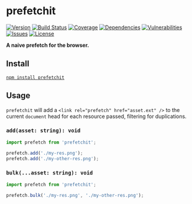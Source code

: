# prefetchit

[![Version](https://img.shields.io/github/package-json/v/rafamel/prefetchit.svg)](https://github.com/rafamel/prefetchit)
[![Build Status](https://travis-ci.org/rafamel/prefetchit.svg)](https://travis-ci.org/rafamel/prefetchit)
[![Coverage](https://img.shields.io/coveralls/rafamel/prefetchit.svg)](https://coveralls.io/github/rafamel/prefetchit)
[![Dependencies](https://david-dm.org/rafamel/prefetchit/status.svg)](https://david-dm.org/rafamel/prefetchit)
[![Vulnerabilities](https://snyk.io/test/npm/prefetchit/badge.svg)](https://snyk.io/test/npm/prefetchit)
[![Issues](https://img.shields.io/github/issues/rafamel/prefetchit.svg)](https://github.com/rafamel/prefetchit/issues)
[![License](https://img.shields.io/github/license/rafamel/prefetchit.svg)](https://github.com/rafamel/prefetchit/blob/master/LICENSE)

<!-- markdownlint-disable MD036 -->
**A naive prefetch for the browser.**
<!-- markdownlint-enable MD036 -->

## Install

[`npm install prefetchit`](https://www.npmjs.com/package/prefetchit)

## Usage

`prefetchit` will add a `<link rel="prefetch" href="asset.ext" />` to the current `document` head for each resource passed, filtering for duplications.

### `add(asset: string): void`

```javascript
import prefetch from 'prefetchit';

prefetch.add('./my-res.png');
prefetch.add('./my-other-res.png');
```

### `bulk(...asset: string): void`

```javascript
import prefetch from 'prefetchit';

prefetch.bulk('./my-res.png', './my-other-res.png');
```